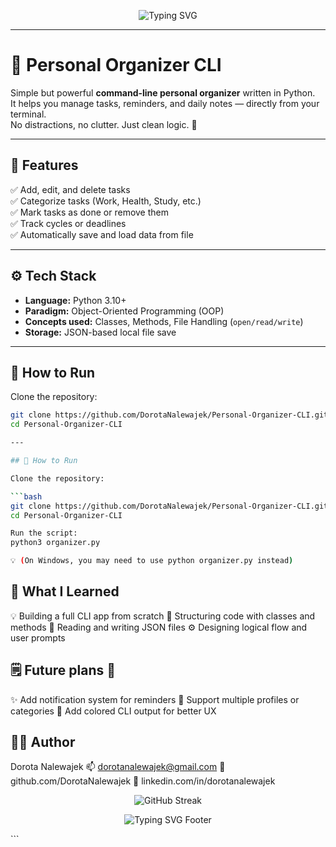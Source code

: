 <!-- 💫 ANIMATED HEADING -->
<p align="center">
  <img src="https://readme-typing-svg.herokuapp.com?font=Fira+Code&pause=1000&color=F78DA7&center=true&vCenter=true&width=500&lines=Personal+Organizer+CLI;Plan+your+day+like+a+pro;Python+OOP+Project+by+Dorota+Nalewajek" alt="Typing SVG" />
</p>

---

# 🧭 Personal Organizer CLI

Simple but powerful **command-line personal organizer** written in Python.  
It helps you manage tasks, reminders, and daily notes — directly from your terminal.  
No distractions, no clutter. Just clean logic. 🧠  

---

## 🎯 Features

✅ Add, edit, and delete tasks  
✅ Categorize tasks (Work, Health, Study, etc.)  
✅ Mark tasks as done or remove them  
✅ Track cycles or deadlines  
✅ Automatically save and load data from file  

---

## ⚙️ Tech Stack

- **Language:** Python 3.10+  
- **Paradigm:** Object-Oriented Programming (OOP)  
- **Concepts used:** Classes, Methods, File Handling (`open/read/write`)  
- **Storage:** JSON-based local file save  

---

## 🚀 How to Run

Clone the repository:

```bash
git clone https://github.com/DorotaNalewajek/Personal-Organizer-CLI.git
cd Personal-Organizer-CLI

---

## 🚀 How to Run

Clone the repository:

```bash
git clone https://github.com/DorotaNalewajek/Personal-Organizer-CLI.git
cd Personal-Organizer-CLI

Run the script:
python3 organizer.py

💡 (On Windows, you may need to use python organizer.py instead)


```

## 🧠 What I Learned

💡 Building a full CLI app from scratch
🧱 Structuring code with classes and methods
💾 Reading and writing JSON files
⚙️ Designing logical flow and user prompts


## 🗒️ Future plans 🌈

✨ Add notification system for reminders
📂 Support multiple profiles or categories
🎨 Add colored CLI output for better UX




## 🥷🏽 Author

Dorota Nalewajek
📫 dorotanalewajek@gmail.com
🐙 github.com/DorotaNalewajek
💼 linkedin.com/in/dorotanalewajek


<p align="center">
  <img src="https://streak-stats.demolab.com/?user=DorotaNalewajek&theme=radical" alt="GitHub Streak" />
</p>


<p align="center">
  <img src="https://readme-typing-svg.herokuapp.com?font=Fira+Code&pause=1500&color=6AF4F7&center=true&vCenter=true&width=500&lines=I+build+%F0%9F%9A%80+I+learn+%F0%9F%A7%A0+I+automate+%F0%9F%A4%96" alt="Typing SVG Footer" />
</p>
```

